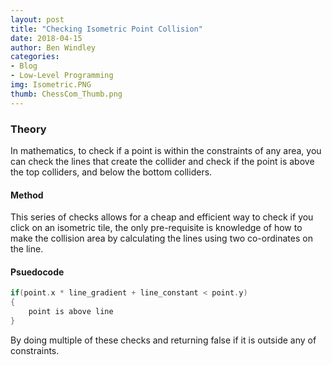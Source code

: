 ```yaml
---
layout: post
title: "Checking Isometric Point Collision"
date: 2018-04-15
author: Ben Windley
categories:
- Blog
- Low-Level Programming
img: Isometric.PNG
thumb: ChessCom_Thumb.png
---
```

<!--more-->
### Theory

In mathematics, to check if a point is within the constraints of any area, you can check the lines that create the collider and check if the point is above the top colliders, and below the bottom colliders. 

#### Method

This series of checks allows for a cheap and efficient way to check if you click on an isometric tile, the only pre-requisite is knowledge of how to make the collision area by calculating the lines using two co-ordinates on the line.

#### Psuedocode

```C++
if(point.x * line_gradient + line_constant < point.y)
{
    point is above line
}
```
By doing multiple of these checks and returning false if it is outside any of constraints.